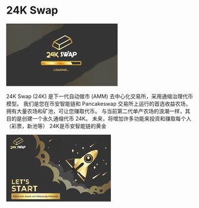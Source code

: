 # 24K Swap



![dada](dada.png)

24K Swap (24K) 是下一代自动做市 (AMM) 去中心化交易所，采用通缩治理代币模型。 我们是您在币安智能链和 Pancakeswap 交易所上运行的首选收益农场，拥有大量农场和矿池，可让您赚取代币。
与当前第二代单产农场的浪潮一样，其目的是创建一个永久通缩代币 24K。
未来，将增加许多功能来投资和赚取每个人（彩票，新池等）
24K是币安智能链的黄金

![下载](下载.png)
